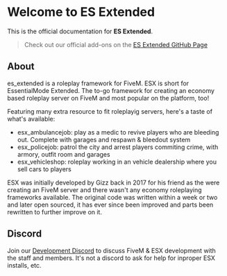 # Welcome to ES Extended

This is the official documentation for **ES Extended**.

> Check out our official add-ons on the [ES Extended GitHub Page](https://github.com/ESX-Org)

## About

es_extended is a roleplay framework for FiveM. ESX is short for EssentialMode Extended. The to-go framework for creating an economy based roleplay server on FiveM and most popular on the platform, too!

Featuring many extra resource to fit roleplayig servers, here's a taste of what's available:

- esx_ambulancejob: play as a medic to revive players who are bleeding out. Complete with garages and respawn & bleedout system
- esx_policejob: patrol the city and arrest players commiting crime, with armory, outfit room and garages
- esx_vehicleshop: roleplay working in an vehicle dealership where you sell cars to players

ESX was initially developed by Gizz back in 2017 for his friend as the were creating an FiveM server and there wasn't any economy roleplaying frameworks available. The original code was written within a week or two and later open sourced, it has ever since been improved and parts been rewritten to further improve on it.

## Discord

Join our [Development Discord](https://discord.gg/MsWzPqE) to discuss FiveM & ESX development with the staff and members. It's not a discord to ask for help for inproper ESX installs, etc.
